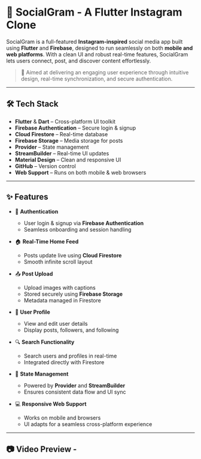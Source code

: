 # 📱 SocialGram - A Flutter Instagram Clone

SocialGram is a full-featured **Instagram-inspired** social media app built using **Flutter** and **Firebase**, designed to run seamlessly on both **mobile and web platforms**. With a clean UI and robust real-time features, SocialGram lets users connect, post, and discover content effortlessly.

> 🚀 Aimed at delivering an engaging user experience through intuitive design, real-time synchronization, and secure authentication.

---

## 🛠️ Tech Stack

- **Flutter** & **Dart** – Cross-platform UI toolkit  
- **Firebase Authentication** – Secure login & signup  
- **Cloud Firestore** – Real-time database  
- **Firebase Storage** – Media storage for posts  
- **Provider** – State management  
- **StreamBuilder** – Real-time UI updates  
- **Material Design** – Clean and responsive UI  
- **GitHub** – Version control  
- **Web Support** – Runs on both mobile & web browsers

---

## ✨ Features

- 🔐 **Authentication**  
  - User login & signup via **Firebase Authentication**  
  - Seamless onboarding and session handling  

- 🏠 **Real-Time Home Feed**  
  - Posts update live using **Cloud Firestore**  
  - Smooth infinite scroll layout

- 📤 **Post Upload**  
  - Upload images with captions  
  - Stored securely using **Firebase Storage**  
  - Metadata managed in Firestore

- 👤 **User Profile**  
  - View and edit user details  
  - Display posts, followers, and following  

- 🔍 **Search Functionality**  
  - Search users and profiles in real-time  
  - Integrated directly with Firestore

- 🔄 **State Management**  
  - Powered by **Provider** and **StreamBuilder**  
  - Ensures consistent data flow and UI sync

- 💻 **Responsive Web Support**  
  - Works on mobile and browsers  
  - UI adapts for a seamless cross-platform experience

---

## 📷 Video Preview - 
